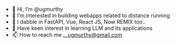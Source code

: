 - 👋 Hi, I’m @ugmurthy
- 👀 I’m interested in building webapps related to distance running
- 🌱 I dabble in FastAPI, Vue, React JS, Now REMIX too..
- 🌱 Have keen interest in learning LLM and its applications 
- 📫 How to reach me ...ugmurthy@gmail.com

<!---
ugmurthy/ugmurthy is a ✨ special ✨ repository because its `README.md` (this file) appears on your GitHub profile.
You can click the Preview link to take a look at your changes.
--->

